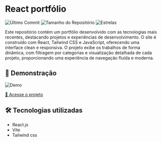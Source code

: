 # React portfólio

![Último Commit](https://img.shields.io/github/last-commit/Ismaellucas-BR/Blog-Github)
![Tamanho do Repositório](https://img.shields.io/github/repo-size/Ismaellucas-BR/Blog-Github)
![Estrelas](https://img.shields.io/github/stars/Ismaellucas-BR/Blog-Github)


Este repositório contém um portfólio desenvolvido com as tecnologias mais recentes, destacando projetos e experiências de desenvolvimento. O site é construído com React, Tailwind CSS e JavaScript, oferecendo uma interface clean e responsiva. O projeto exibe os trabalhos de forma dinâmica, com filtragem por categorias e visualização detalhada de cada projeto, proporcionando uma experiência de navegação fluída e moderna.

## 🚀 Demonstração

![Demo](https://github.com/Ismaellucas-BR/React-Portfolio/blob/main/public/assets/developerismaellucasMain.png)

[🔗 Acesse o projeto](https://developerismaellucas.com)

## 🛠️ Tecnologias utilizadas
- React.js
- Vite
- Tailwind css
